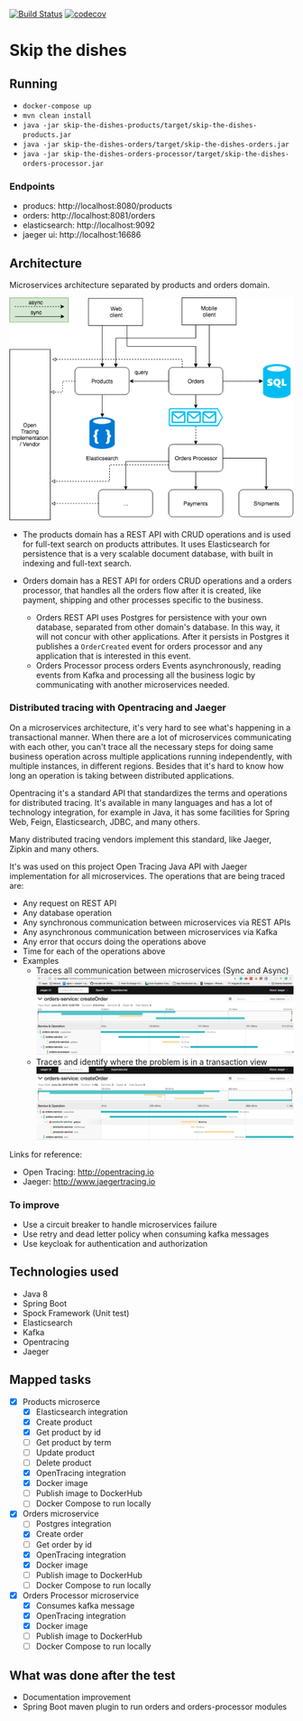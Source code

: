 [![Build Status](https://travis-ci.org/emersonborges/skip-the-dishes.svg?branch=master)](https://travis-ci.org/emersonborges/skip-the-dishes)
[![codecov](https://codecov.io/gh/emersonborges/skip-the-dishes/branch/master/graph/badge.svg)](https://codecov.io/gh/emersonborges/skip-the-dishes)
# Skip the dishes

## Running
* ```docker-compose up```
* ```mvn clean install```
* ```java -jar skip-the-dishes-products/target/skip-the-dishes-products.jar```
* ```java -jar skip-the-dishes-orders/target/skip-the-dishes-orders.jar```
* ```java -jar skip-the-dishes-orders-processor/target/skip-the-dishes-orders-processor.jar```

### Endpoints
* producs: http://localhost:8080/products
* orders: http://localhost:8081/orders
* elasticsearch: http://localhost:9092
* jaeger ui: http://localhost:16686

## Architecture 
Microservices architecture separated by products and orders domain.

![Full architecture](skip-the-dishes-test.png) 

* The products domain has a REST API with CRUD operations and is used for full-text search on products attributes. 
It uses Elasticsearch for persistence that is a very scalable document database, 
with built in indexing and full-text search.

* Orders domain has a REST API for orders CRUD operations and a orders processor, 
that handles all the orders flow after it is created, like payment, shipping and other 
processes specific to the business.
    * Orders REST API uses Postgres for persistence with your own database, 
    separated from other domain's database. In this way, it will not concur with other applications.
    After it persists in Postgres it publishes a ```OrderCreated``` event for 
    orders processor and any application that is interested in this event.
    * Orders Processor process orders Events asynchronously, reading events 
    from Kafka and processing all the business logic by communicating with 
    another microservices needed.
    
### Distributed tracing with Opentracing and Jaeger

On a microservices architecture, it's very hard to see what's happening in a transactional manner. 
When there are a lot of microservices communicating with each other, you can't trace 
all the necessary steps for doing same business operation across multiple applications running 
independently, with multiple instances, in different regions. 
Besides that it's hard to know how long an operation is taking between distributed applications.

Opentracing it's a standard API that standardizes the terms and operations 
for distributed tracing. It's available in many languages and has a lot of technology integration, 
for example in Java, it has some facilities for Spring Web, Feign, Elasticsearch, JDBC, and many others.

Many distributed tracing vendors implement this standard, like Jaeger, Zipkin and many others.

It's was used on this project Open Tracing Java API with Jaeger implementation 
for all microservices. The operations that are being traced are:
* Any request on REST API
* Any database operation
* Any synchronous communication between microservices via REST APIs
* Any asynchronous communication between microservices via Kafka
* Any error that occurs doing the operations above
* Time for each of the operations above 
* Examples
    * Traces all communication between microservices (Sync and Async)
    ![Alt text](jaeger.png)
    * Traces and identify where the problem is in a transaction view
    ![Alt text](jaeger-error.png)

Links for reference:
* Open Tracing: http://opentracing.io     
* Jaeger: http://www.jaegertracing.io

### To improve
* Use a circuit breaker to handle microservices failure
* Use retry and dead letter policy when consuming kafka messages
* Use keycloak for authentication and authorization

## Technologies used
* Java 8
* Spring Boot
* Spock Framework (Unit test)
* Elasticsearch
* Kafka
* Opentracing
* Jaeger

## Mapped tasks
* [x] Products microserce
    * [x] Elasticsearch integration
    * [x] Create product
    * [x] Get product by id
    * [ ] Get product by term
    * [ ] Update product
    * [ ] Delete product
    * [x] OpenTracing integration
    * [x] Docker image
    * [ ] Publish image to DockerHub
    * [ ] Docker Compose to run locally
* [x] Orders microservice
    * [ ] Postgres integration
    * [x] Create order
    * [ ] Get order by id
    * [x] OpenTracing integration
    * [x] Docker image
    * [ ] Publish image to DockerHub
    * [ ] Docker Compose to run locally
* [x] Orders Processor microservice
    * [x] Consumes kafka message
    * [x] OpenTracing integration
    * [x] Docker image
    * [ ] Publish image to DockerHub
    * [ ] Docker Compose to run locally

## What was done after the test
* Documentation improvement
* Spring Boot maven plugin to run orders and orders-processor modules